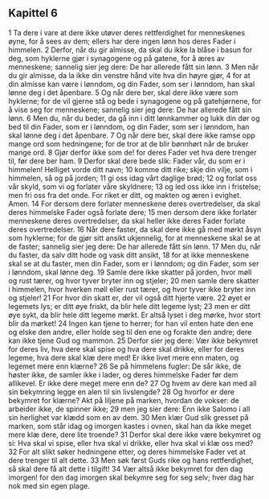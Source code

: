 ## Kapittel 6

1 Ta dere i vare at dere ikke utøver deres rettferdighet for menneskenes øyne, for å sees av dem; ellers har dere ingen lønn hos deres Fader i himmelen.
2 Derfor, når du gir almisse, da skal du ikke la blåse i basun for deg, som hyklerne gjør i synagogene og på gatene, for å æres av menneskene; sannelig sier jeg dere: De har allerede fått sin lønn.
3 Men når du gir almisse, da la ikke din venstre hånd vite hva din høyre gjør,
4 for at din almisse kan være i lønndom, og din Fader, som ser i lønndom, han skal lønne deg i det åpenbare.
5 Og når dere ber, skal dere ikke være som hyklerne; for de vil gjerne stå og bede i synagogene og på gatehjørnene, for å vise seg for menneskene; sannelig sier jeg dere: De har allerede fått sin lønn.
6 Men du, når du beder, da gå inn i ditt lønnkammer og lukk din dør og bed til din Fader, som er i lønndom, og din Fader, som ser i lønndom, han skal lønne deg i det åpenbare.
7 Og når dere ber, skal dere ikke ramse opp mange ord som hedningene; for de tror at de blir bønnhørt når de bruker mange ord.
8 Gjør derfor ikke som de! for deres Fader vet hva dere trenger til, før dere ber ham.
9 Derfor skal dere bede slik: Fader vår, du som er i himmelen! Helliget vorde ditt navn;
10 komme ditt rike; skje din vilje, som i himmelen, så og på jorden;
11 gi oss idag vårt daglige brød;
12 og forlat oss vår skyld, som vi og forlater våre skyldnere;
13 og led oss ikke inn i fristelse; men fri oss fra det onde. For riket er ditt, og makten og æren i evighet. Amen.
14 For dersom dere forlater menneskene deres overtredelser, da skal deres himmelske Fader også forlate dere;
15 men dersom dere ikke forlater menneskene deres overtredelser, da skal heller ikke deres Fader forlate deres overtredelser.
16 Når dere faster, da skal dere ikke gå med mørkt åsyn som hyklerne; for de gjør sitt ansikt ukjennelig, for at menneskene skal se at de faster; sannelig sier jeg dere: De har allerede fått sin lønn.
17 Men du, når du faster, da salv ditt hode og vask ditt ansikt,
18 for at ikke menneskene skal se at du faster, men din Fader, som er i lønndom; og din Fader, som ser i lønndom, skal lønne deg.
19 Samle dere ikke skatter på jorden, hvor møll og rust tærer, og hvor tyver bryter inn og stjeler;
20 men samle dere skatter i himmelen, hvor hverken møll eller rust tærer, og hvor tyver ikke bryter inn og stjeler!
21 For hvor din skatt er, der vil også ditt hjerte være.
22 øyet er legemets lys; er ditt øye friskt, da blir hele ditt legeme lyst;
23 men er ditt øye sykt, da blir hele ditt legeme mørkt. Er altså lyset i deg mørke, hvor stort blir da mørket!
24 Ingen kan tjene to herrer; for han vil enten hate den ene og elske den andre, eller holde seg til den ene og forakte den andre; dere kan ikke tjene Gud og mammon.
25 Derfor sier jeg dere: Vær ikke bekymret for deres liv, hva dere skal spise og hva dere skal drikke, eller for deres legeme, hva dere skal klæ dere med! Er ikke livet mere enn maten, og legemet mere enn klærne?
26 Se på himmelens fugler: De sår ikke, de høster ikke, de samler ikke i lader, og deres himmelske Fader før dem allikevel. Er ikke dere meget mere enn de?
27 Og hvem av dere kan med all sin bekymring legge en alen til sin livslengde?
28 Og hvorfor er dere bekymret for klærne? Akt på liljene på marken, hvordan de vokser: de arbeider ikke, de spinner ikke;
29 men jeg sier dere: Enn ikke Salomo i all sin herlighet var klædd som en av dem.
30 Men klær Gud slik gresset på marken, som står idag og imorgen kastes i ovnen, skal han da ikke meget mere klæ dere, dere lite troende?
31 Derfor skal dere ikke være bekymret og si: Hva skal vi spise, eller hva skal vi drikke, eller hva skal vi klæ oss med?
32 For alt slikt søker hedningene etter, og deres himmelske Fader vet at dere trenger til alt dette.
33 Men søk først Guds rike og hans rettferdighet, så skal dere få alt dette i tilgift!
34 Vær altså ikke bekymret for den dag imorgen! for den dag imorgen skal bekymre seg for seg selv; hver dag har nok med sin egen plage.
